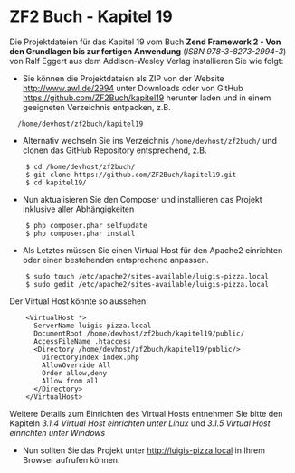 ZF2 Buch - Kapitel 19
=====================

Die Projektdateien für das Kapitel 19 vom Buch **Zend Framework 2 - Von den 
Grundlagen bis zur fertigen Anwendung** (*ISBN 978-3-8273-2994-3*) von Ralf Eggert 
aus dem Addison-Wesley Verlag installieren Sie wie folgt:

* Sie können die Projektdateien als ZIP von der Website http://www.awl.de/2994 
  unter Downloads oder von GitHub https://github.com/ZF2Buch/kapitel19 herunter
  laden und in einem geeigneten Verzeichnis entpacken, z.B.
```
  /home/devhost/zf2buch/kapitel19
```
  
* Alternativ wechseln Sie ins Verzeichnis `/home/devhost/zf2buch/` und clonen das
  GitHub Repository entsprechend, z.B.
```
    $ cd /home/devhost/zf2buch/
    $ git clone https://github.com/ZF2Buch/kapitel19.git
    $ cd kapitel19/
```
  
* Nun aktualisieren Sie den Composer und installieren das Projekt inklusive
  aller Abhängigkeiten
```
    $ php composer.phar selfupdate
    $ php composer.phar install
```

* Als Letztes müssen Sie einen Virtual Host für den Apache2 einrichten oder einen
  bestehenden entsprechend anpassen.
```
    $ sudo touch /etc/apache2/sites-available/luigis-pizza.local
    $ sudo gedit /etc/apache2/sites-available/luigis-pizza.local
```
  Der Virtual Host könnte so aussehen:
```
    <VirtualHost *>
      ServerName luigis-pizza.local
      DocumentRoot /home/devhost/zf2buch/kapitel19/public/
      AccessFileName .htaccess
      <Directory /home/devhost/zf2buch/kapitel19/public/>
        DirectoryIndex index.php
        AllowOverride All
        Order allow,deny
        Allow from all
      </Directory>
    </VirtualHost>
```
  Weitere Details zum Einrichten des Virtual Hosts entnehmen Sie bitte den 
  Kapiteln *3.1.4 Virtual Host einrichten unter Linux* und *3.1.5 Virtual Host 
  einrichten unter Windows*
  
* Nun sollten Sie das Projekt unter http://luigis-pizza.local in Ihrem Browser 
  aufrufen können.
